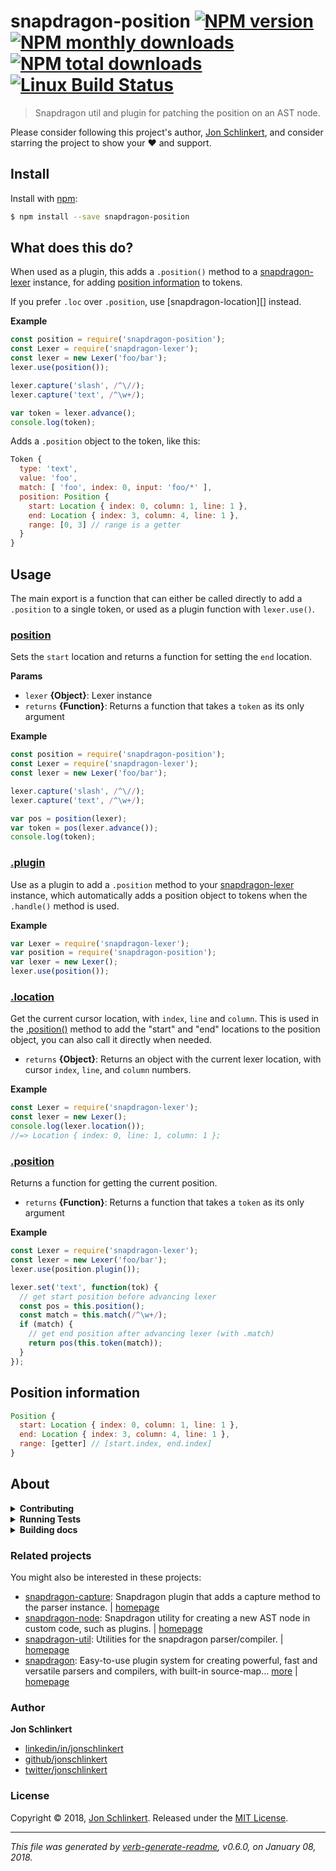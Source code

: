 # snapdragon-position [![NPM version](https://img.shields.io/npm/v/snapdragon-position.svg?style=flat)](https://www.npmjs.com/package/snapdragon-position) [![NPM monthly downloads](https://img.shields.io/npm/dm/snapdragon-position.svg?style=flat)](https://npmjs.org/package/snapdragon-position) [![NPM total downloads](https://img.shields.io/npm/dt/snapdragon-position.svg?style=flat)](https://npmjs.org/package/snapdragon-position) [![Linux Build Status](https://img.shields.io/travis/here-be/snapdragon-position.svg?style=flat&label=Travis)](https://travis-ci.org/here-be/snapdragon-position)

> Snapdragon util and plugin for patching the position on an AST node.

Please consider following this project's author, [Jon Schlinkert](https://github.com/jonschlinkert), and consider starring the project to show your :heart: and support.

## Install

Install with [npm](https://www.npmjs.com/):

```sh
$ npm install --save snapdragon-position
```

## What does this do?

When used as a plugin, this adds a `.position()` method to a [snapdragon-lexer](https://github.com/here-be-snapdragons/snapdragon-lexer) instance, for adding [position information](#position-information) to tokens.

If you prefer `.loc` over `.position`, use [snapdragon-location][] instead.

**Example**

```js
const position = require('snapdragon-position');
const Lexer = require('snapdragon-lexer');
const lexer = new Lexer('foo/bar');
lexer.use(position());

lexer.capture('slash', /^\//);
lexer.capture('text', /^\w+/);

var token = lexer.advance();
console.log(token);
```

Adds a `.position` object to the token, like this:

```js
Token {
  type: 'text',
  value: 'foo',
  match: [ 'foo', index: 0, input: 'foo/*' ],
  position: Position {
    start: Location { index: 0, column: 1, line: 1 },
    end: Location { index: 3, column: 4, line: 1 },
    range: [0, 3] // range is a getter
  } 
}
```

## Usage

The main export is a function that can either be called directly to add a `.position` to a single token, or used as a plugin function with `lexer.use()`.

### [position](index.js#L50)

Sets the `start` location and returns a function for setting the `end` location.

**Params**

* `lexer` **{Object}**: Lexer instance
* `returns` **{Function}**: Returns a function that takes a `token` as its only argument

**Example**

```js
const position = require('snapdragon-position');
const Lexer = require('snapdragon-lexer');
const lexer = new Lexer('foo/bar');

lexer.capture('slash', /^\//);
lexer.capture('text', /^\w+/);

var pos = position(lexer);
var token = pos(lexer.advance());
console.log(token);
```

### [.plugin](index.js#L75)

Use as a plugin to add a `.position` method to your [snapdragon-lexer](https://github.com/here-be-snapdragons/snapdragon-lexer) instance, which automatically adds a position object to tokens when the `.handle()` method is used.

**Example**

```js
var Lexer = require('snapdragon-lexer');
var position = require('snapdragon-position');
var lexer = new Lexer();
lexer.use(position());
```

### [.location](index.js#L98)

Get the current cursor location, with `index`, `line` and `column`. This is used in the [.position()](#position) method to add the "start" and "end" locations to the position object, you can also call it directly when needed.

* `returns` **{Object}**: Returns an object with the current lexer location, with cursor `index`, `line`, and `column` numbers.

**Example**

```js
const Lexer = require('snapdragon-lexer');
const lexer = new Lexer();
console.log(lexer.location());
//=> Location { index: 0, line: 1, column: 1 };
```

### [.position](index.js#L122)

Returns a function for getting the current position.

* `returns` **{Function}**: Returns a function that takes a `token` as its only argument

**Example**

```js
const Lexer = require('snapdragon-lexer');
const lexer = new Lexer('foo/bar');
lexer.use(position.plugin());

lexer.set('text', function(tok) {
  // get start position before advancing lexer
  const pos = this.position();
  const match = this.match(/^\w+/);
  if (match) {
    // get end position after advancing lexer (with .match)
    return pos(this.token(match));
  }
});
```

## Position information

```js
Position {
  start: Location { index: 0, column: 1, line: 1 },
  end: Location { index: 3, column: 4, line: 1 },
  range: [getter] // [start.index, end.index]
} 
```

## About

<details>
<summary><strong>Contributing</strong></summary>

Pull requests and stars are always welcome. For bugs and feature requests, [please create an issue](../../issues/new).

Please read the [contributing guide](.github/contributing.md) for advice on opening issues, pull requests, and coding standards.

</details>

<details>
<summary><strong>Running Tests</strong></summary>

Running and reviewing unit tests is a great way to get familiarized with a library and its API. You can install dependencies and run tests with the following command:

```sh
$ npm install && npm test
```

</details>
<details>
<summary><strong>Building docs</strong></summary>

_(This project's readme.md is generated by [verb](https://github.com/verbose/verb-generate-readme), please don't edit the readme directly. Any changes to the readme must be made in the [.verb.md](.verb.md) readme template.)_

To generate the readme, run the following command:

```sh
$ npm install -g verbose/verb#dev verb-generate-readme && verb
```

</details>

### Related projects

You might also be interested in these projects:

* [snapdragon-capture](https://www.npmjs.com/package/snapdragon-capture): Snapdragon plugin that adds a capture method to the parser instance. | [homepage](https://github.com/jonschlinkert/snapdragon-capture "Snapdragon plugin that adds a capture method to the parser instance.")
* [snapdragon-node](https://www.npmjs.com/package/snapdragon-node): Snapdragon utility for creating a new AST node in custom code, such as plugins. | [homepage](https://github.com/jonschlinkert/snapdragon-node "Snapdragon utility for creating a new AST node in custom code, such as plugins.")
* [snapdragon-util](https://www.npmjs.com/package/snapdragon-util): Utilities for the snapdragon parser/compiler. | [homepage](https://github.com/jonschlinkert/snapdragon-util "Utilities for the snapdragon parser/compiler.")
* [snapdragon](https://www.npmjs.com/package/snapdragon): Easy-to-use plugin system for creating powerful, fast and versatile parsers and compilers, with built-in source-map… [more](https://github.com/jonschlinkert/snapdragon) | [homepage](https://github.com/jonschlinkert/snapdragon "Easy-to-use plugin system for creating powerful, fast and versatile parsers and compilers, with built-in source-map support.")

### Author

**Jon Schlinkert**

* [linkedin/in/jonschlinkert](https://linkedin.com/in/jonschlinkert)
* [github/jonschlinkert](https://github.com/jonschlinkert)
* [twitter/jonschlinkert](https://twitter.com/jonschlinkert)

### License

Copyright © 2018, [Jon Schlinkert](https://github.com/jonschlinkert).
Released under the [MIT License](LICENSE).

***

_This file was generated by [verb-generate-readme](https://github.com/verbose/verb-generate-readme), v0.6.0, on January 08, 2018._